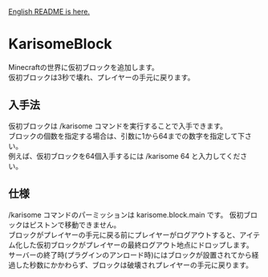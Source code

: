 [English README is here.](https://github.com/amata1219/KarisomeBlock/blob/master/README.md)
# KarisomeBlock
Minecraftの世界に仮初ブロックを追加します。  
仮初ブロックは3秒で壊れ、プレイヤーの手元に戻ります。  

## 入手法
仮初ブロックは /karisome コマンドを実行することで入手できます。  
ブロックの個数を指定する場合は、引数に1から64までの数字を指定して下さい。  
例えば、仮初ブロックを64個入手するには /karisome 64 と入力してください。  

## 仕様
/karisome コマンドのパーミッションは karisome.block.main です。
仮初ブロックはピストンで移動できません。  
ブロックがプレイヤーの手元に戻る前にプレイヤーがログアウトすると、アイテム化した仮初ブロックがプレイヤーの最終ログアウト地点にドロップします。  
サーバーの終了時(プラグインのアンロード時)にはブロックが設置されてから経過した秒数にかかわらず、ブロックは破壊されプレイヤーの手元に戻ります。  